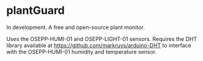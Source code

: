 # plantGuard

In development. A free and open-source plant monitor.

Uses the OSEPP-HUMI-01 and OSEPP-LIGHT-01 sensors. Requires the DHT library available at https://github.com/markruys/arduino-DHT to interface with the OSEPP-HUMI-01 humidity and temperature sensor.
